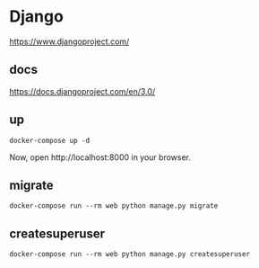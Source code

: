 # Django

https://www.djangoproject.com/

## docs

https://docs.djangoproject.com/en/3.0/

## up

```
docker-compose up -d
```

Now, open http://localhost:8000 in your browser.

## migrate

```
docker-compose run --rm web python manage.py migrate
```

## createsuperuser

```
docker-compose run --rm web python manage.py createsuperuser
```
